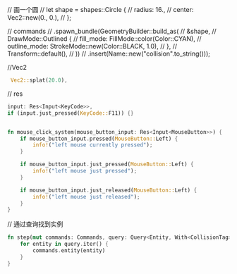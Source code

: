 // 画一个圆
// let shape = shapes::Circle {
//     radius: 16.,
//     center: Vec2::new(0., 0.),
// };

// commands
//     .spawn_bundle(GeometryBuilder::build_as(
//         &shape,
//         DrawMode::Outlined {
//             fill_mode: FillMode::color(Color::CYAN),
//             outline_mode: StrokeMode::new(Color::BLACK, 1.0),
//         },
//         Transform::default(),
//     ))
//     .insert(Name::new("collision".to_string()));


//Vec2 
``` rust
 Vec2::splat(20.0),

```

// res
``` rust
input: Res<Input<KeyCode>>,
if (input.just_pressed(KeyCode::F11)) {}


fn mouse_click_system(mouse_button_input: Res<Input<MouseButton>>) {
    if mouse_button_input.pressed(MouseButton::Left) {
        info!("left mouse currently pressed");
    }

    if mouse_button_input.just_pressed(MouseButton::Left) {
        info!("left mouse just pressed");
    }

    if mouse_button_input.just_released(MouseButton::Left) {
        info!("left mouse just released");
    }
}


```


// 通过查询找到实例 
```rust
fn step(mut commands: Commands, query: Query<Entity, With<CollisionTag>>) {
    for entity in query.iter() {
        commands.entity(entity)
    }
}

```
